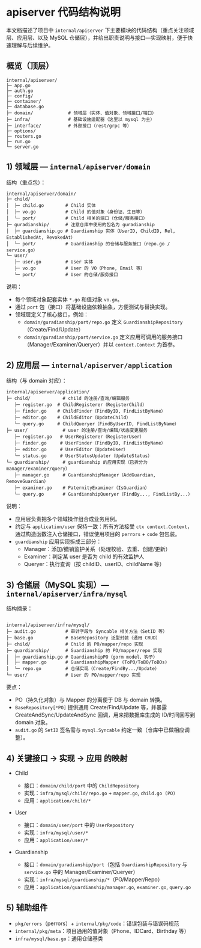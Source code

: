 # apiserver 代码结构说明

本文档描述了项目中 `internal/apiserver` 下主要模块的代码结构（重点关注领域层、应用层、以及 MySQL 仓储层），并给出职责说明与接口—实现映射，便于快速理解与后续维护。

## 概览（顶层）

```text
internal/apiserver/
├─ app.go
├─ auth.go
├─ config/
├─ container/
├─ database.go
├─ domain/             # 领域层（实体、值对象、领域接口/端口）
├─ infra/              # 基础设施适配器（这里以 mysql 为主）
├─ interface/          # 外部接口（rest/grpc 等）
├─ options/
├─ routers.go
├─ run.go
└─ server.go
```

## 1) 领域层 — `internal/apiserver/domain`

结构（重点包）：

```text
internal/apiserver/domain/
├─ child/
│  ├─ child.go        # Child 实体
│  ├─ vo.go           # Child 的值对象（身份证、生日等）
│  └─ port/           # Child 相关的端口（仓储/服务接口）
├─ guradianship/      # 注意仓库中使用的包名为 guradianship
│  ├─ guardianship.go # Guardianship 实体（UserID, ChildID, Rel, EstablishedAt, RevokedAt）
│  └─ port/           # Guardianship 的仓储与服务接口（repo.go / service.go）
└─ user/
   ├─ user.go         # User 实体
   ├─ vo.go           # User 的 VO（Phone, Email 等）
   └─ port/           # User 的仓储/服务接口
```

说明：

- 每个领域对象配套实体 `*.go` 和值对象 `vo.go`。
- 通过 `port` 包（接口）将基础设施依赖抽象，方便测试与替换实现。
- 领域层定义了核心接口，例如：
  - `domain/guradianship/port/repo.go` 定义 `GuardianshipRepository`（Create/Find/Update）
  - `domain/guradianship/port/service.go` 定义应用可调用的服务接口（Manager/Examiner/Queryer）并以 `context.Context` 为首参。

## 2) 应用层 — `internal/apiserver/application`

结构（与 domain 对应）：

```text
internal/apiserver/application/
├─ child/            # child 的注册/查询/编辑服务
   ├─ register.go  # ChildRegisterer（RegisterChild）
   ├─ finder.go    # ChildFinder（FindByID, FindListByName）
   ├─ editor.go    # ChildEditor（UpdateChild）
   └─ query.go     # ChildQueryer（FindByUserID, FindListByName）
├─ user/             # user 的注册/查询/编辑/状态变更服务
   ├─ register.go   # UserRegisterer（RegisterUser）    
   ├─ finder.go     # UserFinder（FindByID, FindListByName）
   ├─ editor.go     # UserEditor（UpdateUser）
   └─ status.go     # UserStatusUpdater（UpdateStatus）
└─ guardianship/     # guardianship 的应用实现（已拆分为 manager/examiner/query）
   ├─ manager.go     # GuardianshipManager（AddGuardian, RemoveGuardian）
   ├─ examiner.go    # PaternityExaminer（IsGuardian）
   └─ query.go       # GuardianshipQueryer（FindBy..., FindListBy...）
```

说明：

- 应用层负责把多个领域操作组合成业务用例。
- 约定与 `application/user` 保持一致：所有方法接受 `ctx context.Context`，通过构造函数注入仓储接口，错误使用项目的 `perrors` + `code` 包包装。
- `guardianship` 应用实现拆成三部分：
  - Manager：添加/撤销监护关系（处理校验、去重、创建/更新）
  - Examiner：判定某 user 是否为 child 的有效监护人
  - Queryer：执行查询（按 childID、userID、childName 等）

## 3) 仓储层（MySQL 实现）— `internal/apiserver/infra/mysql`

结构摘录：

```text

internal/apiserver/infra/mysql/
├─ audit.go           # 审计字段与 Syncable 相关方法（SetID 等）
├─ base.go            # BaseRepository 泛型封装（通用 CRUD）
├─ child/             # Child 的 PO/mapper/repo 实现
├─ guardianship/      # Guardianship 的 PO/mapper/repo 实现
│  ├─ guardianship.go # GuardianshipPO（gorm model、钩子）
│  ├─ mapper.go       # GuardianshipMapper (ToPO/ToBO/ToBOs)
│  └─ repo.go         # 仓储实现（Create/FindBy.../Update）
└─ user/              # User 的 PO/mapper/repo 实现
```

要点：

- PO（持久化对象）与 Mapper 的分离便于 DB 与 domain 转换。
- `BaseRepository[*PO]` 提供通用 Create/Find/Update 等，并暴露 CreateAndSync/UpdateAndSync 回调，用来把数据库生成的 ID/时间回写到 domain 对象。
- `audit.go` 的 `SetID` 签名需与 `mysql.Syncable` 约定一致（仓库中已做相应调整）。

## 4) 关键接口 → 实现 → 应用 的映射

- Child
  - 接口：`domain/child/port` 中的 `ChildRepository`
  - 实现：`infra/mysql/child/repo.go` + `mapper.go`, `child.go (PO)`
  - 应用：`application/child/*`

- User
  - 接口：`domain/user/port` 中的 `UserRepository`
  - 实现：`infra/mysql/user/*`
  - 应用：`application/user/*`

- Guardianship
  - 接口：`domain/guradianship/port`（包括 `GuardianshipRepository` 与 `service.go` 中的 Manager/Examiner/Queryer）
  - 实现：`infra/mysql/guardianship/*`（PO/Mapper/Repo）
  - 应用：`application/guardianship/manager.go`, `examiner.go`, `query.go`

## 5) 辅助组件

- `pkg/errors`（perrors）+ `internal/pkg/code`：错误包装与错误码规范
- `internal/pkg/meta`：项目通用的值对象（Phone、IDCard、Birthday 等）
- `infra/mysql/base.go`：通用仓储基类
